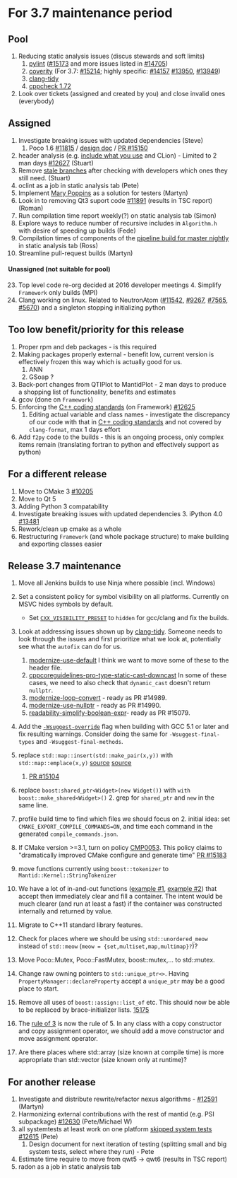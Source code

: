 For 3.7 maintenance period
==========================

Pool
----

1. Reducing static analysis issues (discus stewards and soft limits)
   1. [pylint](http://builds.mantidproject.org/job/master_pylint/) ([#15173](https://github.com/mantidproject/mantid/issues/15173) and more issues listed in [#14705](https://github.com/mantidproject/mantid/issues/14705))
   2. [coverity](https://scan.coverity.com/projects/335) (For 3.7: [#15214](http://github.com/mantidproject/mantid/issues/15214); highly specific: [#14157](http://github.com/mantidproject/mantid/issues/14157) [#13950](https://github.com/mantidproject/mantid/issues/13950), [#13949](https://github.com/mantidproject/mantid/issues/13949))
   3. [clang-tidy](http://builds.mantidproject.org/view/Static%20Analysis/job/clang_tidy/)
   4. [cppcheck 1.72](http://builds.mantidproject.org/view/Static%20Analysis/job/cppcheck-1.72/)
5. Look over tickets (assigned and created by you) and close invalid ones (everybody)


Assigned
--------

1. Investigate breaking issues with updated dependencies (Steve)
    1. Poco 1.6 [#11815](http://github.com/mantidproject/mantid/issues/11815) / [design doc](https://github.com/mantidproject/documents/blob/master/Design/PocoStringTokenizer.md) / [PR #15150](https://github.com/mantidproject/mantid/pull/15150)
1. header analysis (e.g. [include what you use](http://www.mantidproject.org/IWYU) and CLion) - Limited to 2 man days [#12627](https://github.com/mantidproject/mantid/issues/12627) (Stuart)
2. Remove [stale branches](https://github.com/mantidproject/mantid/branches/stale) after checking with developers which ones they still need. (Stuart)
1. oclint as a job in static analysis tab (Pete)
1. Implement [Mary Poppins](https://github.com/mary-poppins/mary-poppins) as a solution for testers (Martyn)
1. Look in to removing Qt3 suport code [#11891](https://github.com/mantidproject/mantid/issues/11891) (results in TSC report) (Roman)
2. Run compilation time report weekly(?) on static analysis tab (Simon)
2. Explore ways to reduce number of recursive includes in `Algorithm.h` with desire of speeding up builds (Fede)
1084. Compilation times of components of the [pipeline build for master nightly](http://builds.mantidproject.org/view/Master%20Pipeline/) in static analysis tab (Ross)
1085. Streamline pull-request builds (Martyn)

#### Unassigned (not suitable for pool)
23. Top level code re-org decided at 2016 developer meetings
    4. Simplify `Framework` only builds (MPI) 
1. Clang working on linux. Related to NeutronAtom ([#11542](https://github.com/mantidproject/mantid/issues/11542), [#9267](https://github.com/mantidproject/mantid/issues/9267), [#7565](https://github.com/mantidproject/mantid/issues/7565), [#5670](https://github.com/mantidproject/mantid/issues/5670)) and a singleton stopping initializing python


Too low benefit/priority for this release
-----------------------------------------
1. Proper rpm and deb packages - is this required
1. Making packages properly external - benefit low, current version is effectively frozen this way which is actually good for us.
   1. ANN
   2. GSoap ?
1. Back-port changes from QTIPlot to MantidPlot - 2 man days to produce a shopping list of functionality, benefits and estimates
5. gcov (done on `Framework`)
1. Enforcing the [C++ coding standards](http://www.mantidproject.org/C%2B%2B_Coding_Standards) (on Framework) [#12625](http://github.com/mantidproject/mantid/issues/12625)
   1. Editing actual variable and class names - investigate the discrepancy of our code with that in [C++ coding standards](http://www.mantidproject.org/C%2B%2B_Coding_Standards) and not covered by `clang-format`, max 1 days effort
1. Add `f2py` code to the builds - this is an ongoing process, only complex items remain (translating fortran to python and effectively support as python)


For a different release
-----------------------
1. Move to CMake 3 [#10205](http://github.com/mantidproject/mantid/issues/10205)
1. Move to Qt 5
1. Adding Python 3 compatability
1. Investigate breaking issues with updated dependencies
    3. iPython 4.0 [#13481](https://github.com/mantidproject/mantid/issues/13481)
1. Rework/clean up cmake as a whole
1. Restructuring `Framework` (and whole package structure) to make building and exporting classes easier

Release 3.7 maintenance
-----------------------
1. Move all Jenkins builds to use Ninja where possible (incl. Windows)
1. Set a consistent policy for symbol visibility on all platforms. Currently on MSVC hides symbols by default.
   - Set [`CXX_VISIBILITY_PRESET`](https://cmake.org/cmake/help/v2.8.12/cmake.html#prop_tgt:LANG_VISIBILITY_PRESET) to `hidden` for gcc/clang and fix the builds. 
1. Look at addressing issues shown up by [clang-tidy](http://builds.mantidproject.org/view/Static%20Analysis/job/clang_tidy). Someone needs to look through the issues and first prioritize what we look at, potentially see what the `autofix` can do for us.
   1. [modernize-use-default](https://github.com/mantidproject/mantid/compare/modernize-use-default) I think we want to move some of these to the header file.
   2. [cppcoreguidelines-pro-type-static-cast-downcast](https://github.com/mantidproject/mantid/compare/cppcoreguidelines-pro-type-static-cast-downcast) In some of these cases, we need to also check that `dynamic_cast` doesn't return `nullptr`. 
   3. [modernize-loop-convert](https://github.com/mantidproject/mantid/pull/14989) - ready as PR #14989.
   4. [modernize-use-nullptr](https://github.com/mantidproject/mantid/pull/14990) - ready as PR #14990.
   5. [readability-simplify-boolean-expr](https://github.com/mantidproject/mantid/pull/15079)- ready as PR #15079.
   
1. Add the [`-Wsuggest-override`](https://gcc.gnu.org/onlinedocs/gcc/Warning-Options.html) flag when building with GCC 5.1 or later and fix resulting warnings. Consider doing the same for `-Wsuggest-final-types` and `-Wsuggest-final-methods`.
1. replace `std::map::insert(std::make_pair(x,y))` with `std::map::emplace(x,y)` [source](http://stackoverflow.com/questions/14218042/most-efficient-way-to-assign-values-to-maps) [source](http://stackoverflow.com/questions/17172080/insert-vs-emplace-vs-operator-in-c-map)
   1. [PR #15104](https://github.com/mantidproject/mantid/pull/15104)
1. replace `boost:shared_ptr<Widget>(new Widget())` with `with boost::make_shared<Widget>()`
   2. grep for `shared_ptr` and `new` in the same line.
1. profile build time to find which files we should focus on
   2. initial idea: set `CMAKE_EXPORT_COMPILE_COMMANDS=ON`, and time each command in the generated `compile_commands.json`.

1. If CMake version >=3.1, turn on policy [CMP0053](https://cmake.org/cmake/help/v3.2/policy/CMP0053.html). This policy claims to "dramatically improved CMake configure and generate time" [PR #15183](https://github.com/mantidproject/mantid/pull/15183)

1. move functions currently using `boost::tokenizer` to `Mantid::Kernel::StringTokenizer`

1. We have a lot of in-and-out functions ([example #1](https://github.com/mantidproject/mantid/blob/master/MantidQt/MantidWidgets/src/AlgorithmSelectorWidget.cpp#L151), [example #2](https://github.com/mantidproject/mantid/blob/master/Framework/Kernel/src/ConfigService.cpp#L75)) that accept then immediately clear and fill a container. The intent would be much clearer (and run at least a fast) if the container was constructed internally and returned by value. 

1. Migrate to C++11 standard library features.
  2. Check for places where we should be using `std::unordered_meow` instead of `std::meow` (`meow = {set,multiset,map,multimap}?`)?
  3. Move Poco::Mutex, Poco::FastMutex, boost::mutex,... to std::mutex.
  4. Change raw owning pointers to `std::unique_ptr<>`. Having `PropertyManager::declareProperty` accept a `unique_ptr` may be a good place to start.
  5. Remove all uses of `boost::assign::list_of` etc. This should now be able to be replaced by brace-initializer lists. [15175](https://github.com/mantidproject/mantid/issues/15175) 
  6. The [rule of 3](https://en.wikipedia.org/wiki/Rule_of_three_(C%2B%2B_programming)) is now the rule of 5. In any class with a copy constructor and copy assignment operator, we should add a move constructor and move assignment operator.
  7. Are there places where std::array (size known at compile time)  is more appropriate than std::vector (size known only at runtime)?

For another release
-------------------

1. Investigate and distribute rewrite/refactor nexus algorithms - [#12591](http://github.com/mantidproject/mantid/issues/12591)  (Martyn)
1. Harmonizing external contributions with the rest of mantid (e.g. PSI subpackage) [#12630](https://github.com/mantidproject/mantid/issues/12630) (Pete/Michael W)
1. all systemtests at least work on one platform [skipped system tests](http://developer.mantidproject.org/systemtests/) [#12615](https://github.com/mantidproject/mantid/issues/12615) (Pete)
   1. Design document for next iteration of testing (splitting small and big system tests, select where they run) - Pete
1. Estimate time require to move from qwt5 -> qwt6 (results in TSC report)
1093777. radon as a job in static analysis tab
